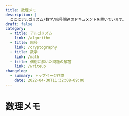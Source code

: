 ```yaml
---
title: 数理メモ
description: |
  ここにアルゴリズム/数学/暗号関連のドキュメントを置いています。
draft: false
category:
  - title: アルゴリズム
    link: /algorithm
  - title: 暗号
    link: /cryptography
  - title: 数学
    link: /math
  - title: 個別に解いた問題の解答
    link: /writeup
changelog:
  - summary: トップページ作成
    date: 2022-04-30T11:32:08+09:00
---
```


# 数理メモ
